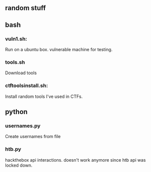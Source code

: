 ## random stuff

## bash

### vuln1.sh: 
Run on a ubuntu box. vulnerable machine for testing. <br>
### tools.sh
Download tools 
### ctftoolsinstall.sh: 
Install random tools I've used in CTFs. <br>

## python

### usernames.py
Create usernames from file
### htb.py
hackthebox api interactions. doesn't work anymore since htb api was locked down.
